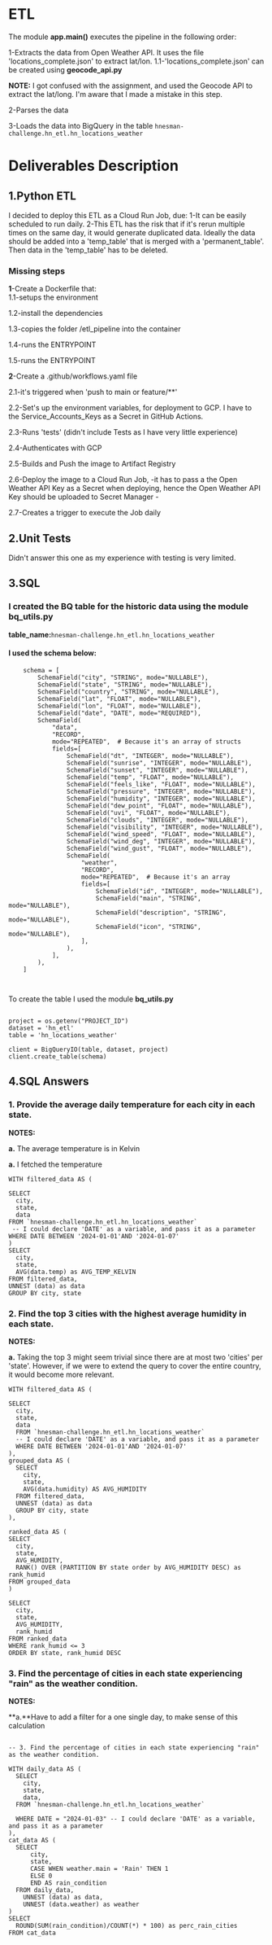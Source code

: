 # **ETL**

The module **app.main()** executes the pipeline in the following order:

1-Extracts the data from Open Weather API. It uses the file 'locations_complete.json' to extract lat/lon.
    1.1-'locations_complete.json' can be created using **geocode_api.py**
    
  **NOTE:** I got confused with the assignment, and used the Geocode API to extract the lat/long. I'm aware that I made a mistake in this step.

2-Parses the data

3-Loads the data into BigQuery in the table `hnesman-challenge.hn_etl.hn_locations_weather`



# Deliverables Description
##  1.Python ETL

I decided to deploy this ETL as a Cloud Run Job, due: 1-It can be easily scheduled to run daily.
2-This ETL has the risk that if it's rerun multiple times on the same day, it would generate duplicated data. Ideally the data should be added into a 'temp_table' that is merged with a 'permanent_table'. Then data in the 'temp_table' has to be deleted.

### Missing steps
**1**-Create a Dockerfile that:  
  1.1-setups the environment

  1.2-install the dependencies

  1.3-copies the folder /etl_pipeline into the container

  1.4-runs the ENTRYPOINT

  1.5-runs the ENTRYPOINT

**2**-Create a .github/workflows.yaml file

2.1-it's triggered when 'push to main or feature/**' 

2.2-Set's up the environment variables, for deployment to GCP. I have to the Service_Accounts_Keys as a Secret in GitHub Actions.

2.3-Runs 'tests' (didn't include Tests as I have very little experience)

2.4-Authenticates with GCP

2.5-Builds and Push the image to Artifact Registry

2.6-Deploy the image to a Cloud Run Job, -it has to pass a the Open Weather API Key as a Secret when deploying, hence the Open Weather API Key should be uploaded to Secret Manager -

2.7-Creates a trigger to execute the Job daily


## 2.**Unit Tests**  
Didn't answer this one as my experience with testing is very limited.
##  3.**SQL** 

### I created the BQ table for the historic data using the module  **bq_utils.py**

**table_name:**`hnesman-challenge.hn_etl.hn_locations_weather`

#### I used the schema below:
```
    schema = [
        SchemaField("city", "STRING", mode="NULLABLE"),
        SchemaField("state", "STRING", mode="NULLABLE"),
        SchemaField("country", "STRING", mode="NULLABLE"),
        SchemaField("lat", "FLOAT", mode="NULLABLE"),
        SchemaField("lon", "FLOAT", mode="NULLABLE"),
        SchemaField("date", "DATE", mode="REQUIRED"),
        SchemaField(
            "data", 
            "RECORD", 
            mode="REPEATED",  # Because it's an array of structs
            fields=[
                SchemaField("dt", "INTEGER", mode="NULLABLE"),
                SchemaField("sunrise", "INTEGER", mode="NULLABLE"),
                SchemaField("sunset", "INTEGER", mode="NULLABLE"),
                SchemaField("temp", "FLOAT", mode="NULLABLE"),
                SchemaField("feels_like", "FLOAT", mode="NULLABLE"),
                SchemaField("pressure", "INTEGER", mode="NULLABLE"),
                SchemaField("humidity", "INTEGER", mode="NULLABLE"),
                SchemaField("dew_point", "FLOAT", mode="NULLABLE"),
                SchemaField("uvi", "FLOAT", mode="NULLABLE"),
                SchemaField("clouds", "INTEGER", mode="NULLABLE"),
                SchemaField("visibility", "INTEGER", mode="NULLABLE"),
                SchemaField("wind_speed", "FLOAT", mode="NULLABLE"),
                SchemaField("wind_deg", "INTEGER", mode="NULLABLE"),
                SchemaField("wind_gust", "FLOAT", mode="NULLABLE"),
                SchemaField(
                    "weather", 
                    "RECORD", 
                    mode="REPEATED",  # Because it's an array
                    fields=[
                        SchemaField("id", "INTEGER", mode="NULLABLE"),
                        SchemaField("main", "STRING", mode="NULLABLE"),
                        SchemaField("description", "STRING", mode="NULLABLE"),
                        SchemaField("icon", "STRING", mode="NULLABLE"),
                    ],
                ),
            ],
        ),
    ]



```

To create the table I used the module **bq_utils.py**

```

project = os.getenv("PROJECT_ID")
dataset = 'hn_etl'
table = 'hn_locations_weather'

client = BigQueryIO(table, dataset, project)
client.create_table(schema)
```

##  4.**SQL Answers**

### 1. Provide the average daily temperature for each city in each state.

**NOTES:**

**a.** The average temperature is in Kelvin


**a.** I fetched the temperature 
```
WITH filtered_data AS (

SELECT 
  city,
  state,
  data
FROM `hnesman-challenge.hn_etl.hn_locations_weather`
 -- I could declare 'DATE' as a variable, and pass it as a parameter
WHERE DATE BETWEEN '2024-01-01'AND '2024-01-07'
)
SELECT 
  city,
  state,
  AVG(data.temp) as AVG_TEMP_KELVIN
FROM filtered_data,
UNNEST (data) as data
GROUP BY city, state
```
### 2. Find the top 3 cities with the highest average humidity in each state.

**NOTES:**

**a.** Taking the top 3 might seem trivial since there are at most two 'cities' per 'state'. However, if we were to extend the query to cover the entire country, it would become more relevant.

```
WITH filtered_data AS (

SELECT 
  city,
  state,
  data
  FROM `hnesman-challenge.hn_etl.hn_locations_weather`
  -- I could declare 'DATE' as a variable, and pass it as a parameter
  WHERE DATE BETWEEN '2024-01-01'AND '2024-01-07'
),
grouped_data AS (
  SELECT 
    city,
    state,
    AVG(data.humidity) AS AVG_HUMIDITY
  FROM filtered_data,
  UNNEST (data) as data
  GROUP BY city, state
),

ranked_data AS (
SELECT 
  city,
  state,
  AVG_HUMIDITY,
  RANK() OVER (PARTITION BY state order by AVG_HUMIDITY DESC) as rank_humid
FROM grouped_data
)

SELECT 
  city,
  state,
  AVG_HUMIDITY,
  rank_humid
FROM ranked_data
WHERE rank_humid <= 3
ORDER BY state, rank_humid DESC
```

### 3. Find the percentage of cities in each state experiencing "rain" as the weather condition.

**NOTES:**

**a.**Have to add a filter for a one single day, to make sense of this calculation

```

-- 3. Find the percentage of cities in each state experiencing "rain" as the weather condition.

WITH daily_data AS (
  SELECT 
    city,
    state,
    data,
  FROM `hnesman-challenge.hn_etl.hn_locations_weather`

  WHERE DATE = "2024-01-03" -- I could declare 'DATE' as a variable, and pass it as a parameter
), 
cat_data AS (
  SELECT
      city,
      state,
      CASE WHEN weather.main = 'Rain' THEN 1
      ELSE 0
      END AS rain_condition
  FROM daily_data,
    UNNEST (data) as data,
    UNNEST (data.weather) as weather
)
SELECT 
  ROUND(SUM(rain_condition)/COUNT(*) * 100) as perc_rain_cities  
FROM cat_data
```






